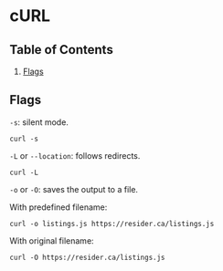 # cURL

## Table of Contents
1. [Flags](#flags)

## Flags
`-s`: silent mode.
```curl
curl -s
```

`-L` or `--location`: follows redirects.
```curl
curl -L
```

`-o` or `-O`: saves the output to a file.

With predefined filename:
```curl
curl -o listings.js https://resider.ca/listings.js
```
With original filename:
```curl
curl -O https://resider.ca/listings.js
```
